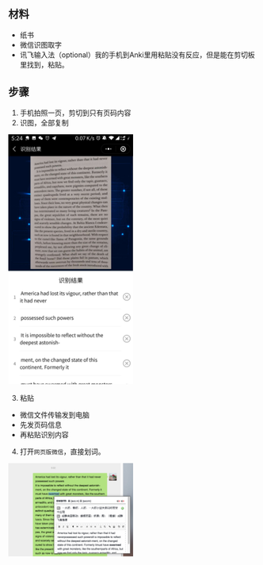 ## 材料
* 纸书
* 微信识图取字
* 讯飞输入法（optional）我的手机到Anki里用粘贴没有反应，但是能在剪切板里找到，粘贴。

## 步骤
1. 手机拍照一页，剪切到只有页码内容
2. 识图，全部复制
<img src="../pictures/识图.jpg" width="50%" />

3. 粘贴
* 微信文件传输发到电脑
* 先发页码信息
* 再粘贴识别内容 

4. 打开`网页版微信`，直接划词。

<img src="../pictures/网页微信划词.png" width="50%" />

